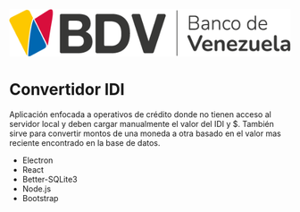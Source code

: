 ![logo_bdv](./src/assets/logonuevo.png)

# Convertidor IDI

Aplicación enfocada a operativos de crédito donde no tienen acceso al servidor local y deben cargar manualmente el valor del IDI y $. También sirve para convertir montos de una moneda a otra basado en el valor mas reciente encontrado en la base de datos.

* Electron
* React
* Better-SQLite3
* Node.js
* Bootstrap
